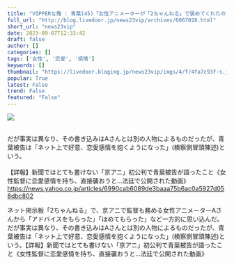 ```yaml
---
title: "VIPPERな俺 : 青葉(45)「女性アニメーターが「2ちゃんねる」で褒めてくれたので恋愛感情を抱くようになった」"
full_url: "http://blog.livedoor.jp/news23vip/archives/6067028.html"
short_url: "news23vip"
date: 2023-09-07T12:33:42
draft: false
author: []
categories: []
tags: ['女性', '恋愛', '感情']
keywords: []
thumbnail: "https://livedoor.blogimg.jp/news23vip/imgs/4/f/4fa7c93f-s.jpg"
popular: True
latest: False
trend: False
featured: "False"
---
```


![](https://livedoor.blogimg.jp/news23vip/imgs/4/f/4fa7c93f-s.jpg)

<span><br> だが事実は異なり、その書き込みはAさんとは別の人物によるものだったが、青葉被告は「ネット上で好意、恋愛感情を抱くようになった」(検察側冒頭陳述)という。<br> <br> 【詳報】新聞ではとても書けない「京アニ」初公判で青葉被告が語ったこと《女性監督に恋愛感情を持ち、直接襲おうと…法廷で公開された動画》<br> <a href='https://news.yahoo.co.jp/articles/6990cab6089de3baaa75b6ac0a5927d058dbc802' target='_blank' title=''>https://news.yahoo.co.jp/articles/6990cab6089de3baaa75b6ac0a5927d058dbc802</a><p>ネット掲示板「2ちゃんねる」で、京アニで監督も務める女性アニメーターAさんから「アドバイスをもらった」「ほめてもらった」など一方的に思い込んだ。だが事実は異なり、その書き込みはAさんとは別の人物によるものだったが、青葉被告は「ネット上で好意、恋愛感情を抱くようになった」(検察側冒頭陳述)という。【詳報】新聞ではとても書けない「京アニ」初公判で青葉被告が語ったこと《女性監督に恋愛感情を持ち、直接襲おうと…法廷で公開された動画》</p></span>